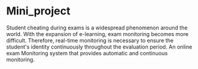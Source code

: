 # Mini_project
Student cheating during exams is a widespread phenomenon around the world. With the expansion of e-learning, exam monitoring becomes more difficult. Therefore, real-time monitoring is necessary to ensure the student's identity continuously throughout the evaluation period. An online exam Monitoring system that provides automatic and continuous monitoring.  
 
